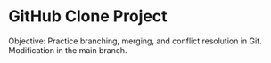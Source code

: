 # GitHub Clone Project
Objective: Practice branching, merging, and conflict resolution in Git.
Modification in the main branch.
